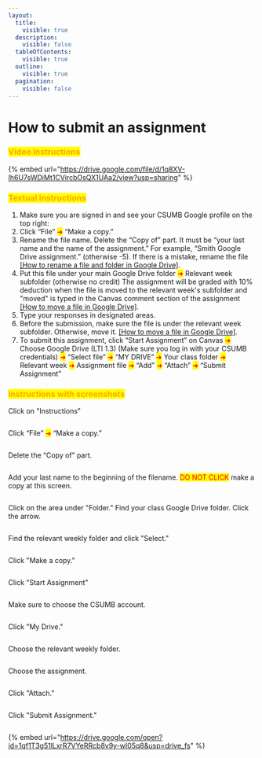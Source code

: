 ```yaml
---
layout:
  title:
    visible: true
  description:
    visible: false
  tableOfContents:
    visible: true
  outline:
    visible: true
  pagination:
    visible: false
---
```


# How to submit an assignment

### <mark style="color:orange;">**Video instructions**</mark>

{% embed url="https://drive.google.com/file/d/1q8XV-Ih6U7sWDiMt1CVircbOsQX1UAa2/view?usp=sharing" %}

### <mark style="color:orange;">**Textual instructions**</mark>

1. Make sure you are signed in and see your CSUMB Google profile on the top right:<img src="../../.gitbook/assets/Screenshot_2024-01-05 10.00.07.png" alt="" data-size="original">
2. Click “File” <mark style="color:red;">➜</mark> “Make a copy.”
3. Rename the file name. Delete the “Copy of” part. It must be “your last name and the name of the assignment.” For example, “Smith Google Drive assignment.” (otherwise -5). If there is a mistake, rename the file [\[How to rename a file and folder in Google Drive\]](https://ttezcan.gitbook.io/lectures/all-lectures-and-labs/guidelines-and-rubrics/how-to-rename-a-file-and-folder-in-google-drive).
4. Put this file under your main Google Drive folder <mark style="color:red;">➜</mark> Relevant week subfolder (otherwise no credit) The assignment will be graded with 10% deduction when the file is moved to the relevant week's subfolder and "moved" is typed in the Canvas comment section of the assignment [\[How to move a file in Google Drive\]](https://ttezcan.gitbook.io/lectures/all-lectures-and-labs/guidelines-and-rubrics/how-to-move-a-file-in-google-drive).
5. Type your responses in designated areas.
6. Before the submission, make sure the file is under the relevant week subfolder. Otherwise, move it. [\[How to move a file in Google Drive\]](https://ttezcan.gitbook.io/lectures/all-lectures-and-labs/guidelines-and-rubrics/how-to-move-a-file-in-google-drive).
7. To submit this assignment, click “Start Assignment” on Canvas <mark style="color:red;">➜</mark> Choose Google Drive (LTI 1.3) (Make sure you log in with your CSUMB credentials) <mark style="color:red;">➜</mark> “Select file” <mark style="color:red;">➜</mark> “MY DRIVE” <mark style="color:red;">➜</mark> Your class folder <mark style="color:red;">➜</mark> Relevant week <mark style="color:red;">➜</mark> Assignment file <mark style="color:red;">➜</mark> “Add” <mark style="color:red;">➜</mark> “Attach” <mark style="color:red;">➜</mark> “Submit Assignment”

### <mark style="color:orange;">I</mark><mark style="color:orange;">**nstructions with screenshots**</mark>

Click on "Instructions"

<figure><img src="../../.gitbook/assets/image (12).png" alt=""><figcaption></figcaption></figure>

Click “File” <mark style="color:red;">➜</mark> “Make a copy.”

<figure><img src="../../.gitbook/assets/image (13).png" alt=""><figcaption></figcaption></figure>

Delete the “Copy of” part.

<figure><img src="../../.gitbook/assets/image (14).png" alt=""><figcaption></figcaption></figure>

Add your last name to the beginning of the filename. <mark style="color:red;">DO NOT CLICK</mark> make a copy at this screen.

<figure><img src="../../.gitbook/assets/image (15).png" alt=""><figcaption></figcaption></figure>

Click on the area under "Folder." Find your class Google Drive folder. Click the arrow.

<figure><img src="../../.gitbook/assets/image (16).png" alt=""><figcaption></figcaption></figure>

Find the relevant weekly folder and click "Select."

<figure><img src="../../.gitbook/assets/image (17).png" alt=""><figcaption></figcaption></figure>

Click "Make a copy."

<figure><img src="../../.gitbook/assets/image (18).png" alt=""><figcaption></figcaption></figure>

Click "Start Assignment"

<figure><img src="../../.gitbook/assets/image (19).png" alt=""><figcaption></figcaption></figure>

Make sure to choose the CSUMB account.

<figure><img src="../../.gitbook/assets/image (20).png" alt=""><figcaption></figcaption></figure>

Click "My Drive."

<figure><img src="../../.gitbook/assets/image (21).png" alt=""><figcaption></figcaption></figure>

Choose the relevant weekly folder.

<figure><img src="../../.gitbook/assets/image (22).png" alt=""><figcaption></figcaption></figure>

Choose the assignment.

<figure><img src="../../.gitbook/assets/image (23).png" alt=""><figcaption></figcaption></figure>

Click "Attach."

<figure><img src="../../.gitbook/assets/image (24).png" alt=""><figcaption></figcaption></figure>

Click "Submit Assignment."

<figure><img src="../../.gitbook/assets/image (25).png" alt=""><figcaption></figcaption></figure>

{% embed url="https://drive.google.com/open?id=1qf1T3g51lLxrR7VYeRRcb8v9y-wI05q8&usp=drive_fs" %}

